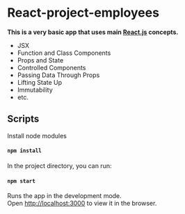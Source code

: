 # React-project-employees

**This is a very basic app that uses main [React.js](https://reactjs.org) concepts.**
* JSX
* Function and Class Components
* Props and State
* Controlled Components
* Passing Data Through Props
* Lifting State Up
* Immutability
* etc.


## Scripts

Install node modules

#### `npm install`

In the project directory, you can run:

#### `npm start`

Runs the app in the development mode.<br>
Open [http://localhost:3000](http://localhost:3000) to view it in the browser.
